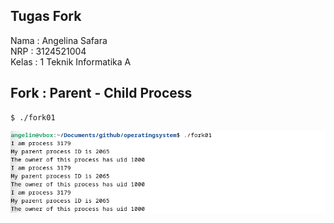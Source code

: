 ## Tugas Fork ##  
Nama : Angelina Safara  
NRP : 3124521004  
Kelas : 1 Teknik Informatika A  

## Fork : Parent - Child Process ##  


```
$ ./fork01
```
![fork1](https://github.com/angellins/SisOp-2025/blob/main/screenshots_fork/fork1.png)  
```
